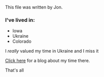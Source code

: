 This file was written by Jon. 

### I've lived in:
* Iowa
* Ukraine
* Colorado

I *really* valued my time in Ukraine and I miss it

[Click here](https://www.jonbierma.wordpress.com) for a blog about my time there.

That's all
